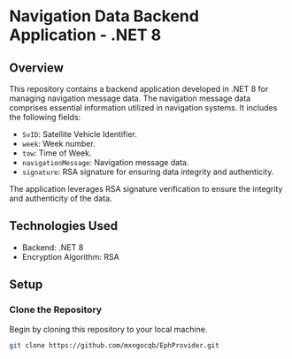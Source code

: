 # Navigation Data Backend Application - .NET 8

## Overview

This repository contains a backend application developed in .NET 8 for managing navigation message data. The navigation message data comprises essential information utilized in navigation systems. It includes the following fields:

- `SvID`: Satellite Vehicle Identifier.
- `week`: Week number.
- `tow`: Time of Week.
- `navigationMessage`: Navigation message data.
- `signature`: RSA signature for ensuring data integrity and authenticity.

The application leverages RSA signature verification to ensure the integrity and authenticity of the data.

## Technologies Used

- Backend: .NET 8
- Encryption Algorithm: RSA

## Setup

### Clone the Repository

Begin by cloning this repository to your local machine.
```bash
git clone https://github.com/mxngocqb/EphProvider.git
